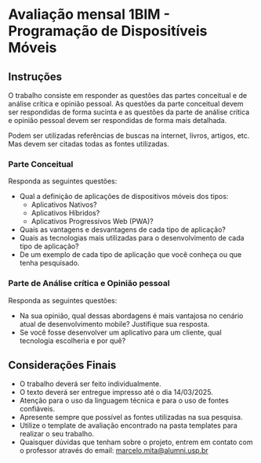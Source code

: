 # Avaliação mensal 1BIM - Programação de Dispositíveis Móveis

## Instruções

O trabalho consiste em responder as questões das partes conceitual e de análise crítica e opinião pessoal. As questões da parte conceitual devem ser respondidas de forma sucinta e as questões da parte de análise crítica e opinião pessoal devem ser respondidas de forma mais detalhada.

Podem ser utilizadas referências de buscas na internet, livros, artigos, etc. Mas devem ser citadas todas as fontes utilizadas.

### Parte Conceitual

Responda as seguintes questões:

- Qual a definição de aplicações de dispositivos móveis dos tipos:
  - Aplicativos Nativos?
  - Aplicativos Híbridos?
  - Aplicativos Progressivos Web (PWA)?
- Quais as vantagens e desvantagens de cada tipo de aplicação?
- Quais as tecnologias mais utilizadas para o desenvolvimento de cada tipo de aplicação?
- De um exemplo de cada tipo de aplicação que você conheça ou que tenha pesquisado.

### Parte de Análise crítica e Opinião pessoal

Responda as seguintes questões:

- Na sua opinião, qual dessas abordagens é mais vantajosa no cenário atual de desenvolvimento mobile? Justifique sua resposta.
- Se você fosse desenvolver um aplicativo para um cliente, qual tecnologia escolheria e por quê?

## Considerações Finais

- O trabalho deverá ser feito individualmente.
- O texto deverá ser entregue impresso até o dia 14/03/2025.
- Atenção para o uso da linguagem técnica e para o uso de fontes confiáveis.
- Apresente sempre que possível as fontes utilizadas na sua pesquisa.
- Utilize o template de avaliação encontrado na pasta templates para realizar o seu trabalho.
- Quaisquer dúvidas que tenham sobre o projeto, entrem em contato com o professor através do email: marcelo.mita@alumni.usp.br

